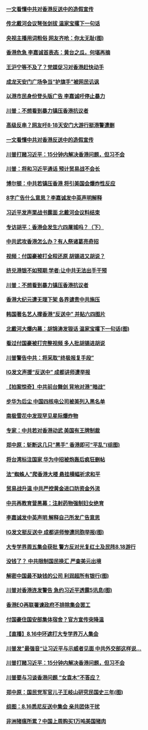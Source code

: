 
#### [ 一文看懂中共对香港反送中的造假宣传](https://github.com/gfw-breaker/banned-news/blob/master/pages/nf4514/n11453958.md)
#### [ 传北戴河会议弩张剑拔 温家宝撂下一句话](https://github.com/gfw-breaker/banned-news/blob/master/pages/prog1138/a102644732.md)
#### [ 央视主播用词粗俗 网友齐呛：你太无耻(图)](https://github.com/gfw-breaker/banned-news/blob/master/pages/p1/903860.md)
#### [ 香港危急 李嘉诚首表态：黄台之瓜，何堪再摘](https://github.com/gfw-breaker/banned-news/blob/master/pages/prog204/a102645230.md)
#### [ 王沪宁等不及了？党媒促习对香港赶快动手](https://github.com/gfw-breaker/banned-news/blob/master/pages/prog1138/a102644605.md)
#### [ 成龙天安门广场争当“护旗手”被网民讥讽](https://github.com/gfw-breaker/banned-news/blob/master/pages/nsc413/n11457509.md)
#### [ 以港市民身份登头版广告 李嘉诚吁停止暴力](https://github.com/gfw-breaker/banned-news/blob/master/pages/nsc415/n11456815.md)
#### [ 川普：不想看到暴力镇压香港抗议者](https://github.com/gfw-breaker/banned-news/blob/master/pages/nf4514/n11456332.md)
#### [ 高级反串？网友吁8·18天安门大游行挺港警遭删](https://github.com/gfw-breaker/banned-news/blob/master/pages/prog204/a102645046.md)
#### [ 一文看懂中共对香港反送中的造假宣传](https://github.com/gfw-breaker/banned-news/blob/master/pages/nsc413/n11453958.md)
#### [ 川普打赌习近平：15分钟内解决香港问题，但习不会](https://github.com/gfw-breaker/banned-news/blob/master/pages/prog1138/a102645420.md)
#### [ 川普：将和习近平通话 预计贸易战不会长](https://github.com/gfw-breaker/banned-news/blob/master/pages/nsc413/n11456364.md)
#### [ 博尔顿：中共若镇压香港 将引美国会爆炸性反应](https://github.com/gfw-breaker/banned-news/blob/master/pages/nf4514/n11456046.md)
#### [ 8字广告什么意思？李嘉诚发中英声明解释](https://github.com/gfw-breaker/banned-news/blob/master/pages/prog204/a102645348.md)
#### [ 习近平发声栗战书露面 北戴河会议料结束](https://github.com/gfw-breaker/banned-news/blob/master/pages/nsc413/n11455872.md)
#### [ 专访胡平：香港会发生六四屠城吗？（下）](https://github.com/gfw-breaker/banned-news/blob/master/pages/nsc413/n11455157.md)
#### [ 中共武攻香港怎么办？有人祭诸葛亮奇招](https://github.com/gfw-breaker/banned-news/blob/master/pages/prog204/a102645319.md)
#### [ 视频：付国豪被打全程还原 胡锡进又胡说？](https://github.com/gfw-breaker/banned-news/blob/master/pages/nf4514/n11455926.md)
#### [ 挤兑港银不如预期 学者:让中共无法出手干预](https://github.com/gfw-breaker/banned-news/blob/master/pages/nsc413/n11458000.md)
#### [ 川普：不想看到暴力镇压香港抗议者](https://github.com/gfw-breaker/banned-news/blob/master/pages/nsc413/n11456332.md)
#### [ 香港大纪元遭无理下架 各界谴责中共施压](https://github.com/gfw-breaker/banned-news/blob/master/pages/nf4514/n11455703.md)
#### [ 韩国著名艺人撑香港“反送中” 并贴六四图片](https://github.com/gfw-breaker/banned-news/blob/master/pages/nsc413/n11456474.md)
#### [ 北戴河大爆内幕：胡锦涛发狠话 温家宝撂下一句话(图)](https://github.com/gfw-breaker/banned-news/blob/master/pages/p2/903857.md)
#### [ 看过付国豪被打完整视频 多人批胡锡进胡说](https://github.com/gfw-breaker/banned-news/blob/master/pages/nsc413/n11455926.md)
#### [ 川普警告中共：将采取“终极报复手段”](https://github.com/gfw-breaker/banned-news/blob/master/pages/prog204/a102645459.md)
#### [ IG发文声援“反送中” 成都讲师遭举报](https://github.com/gfw-breaker/banned-news/blob/master/pages/nsc413/n11456596.md)
#### [ 【拍案惊奇】中共前台舞剑 背地对港“暗战”](https://github.com/gfw-breaker/banned-news/blob/master/pages/nsc413/n11456597.md)
#### [ 步华为后尘 中国四核电公司被美列入黑名单](https://github.com/gfw-breaker/banned-news/blob/master/pages/nf4514/n11457466.md)
#### [ 南极雪花中发现罕见星际爆炸物](https://github.com/gfw-breaker/banned-news/blob/master/pages/nf4514/n11457018.md)
#### [ 专家：中共若对香港动武 美国有王牌制裁](https://github.com/gfw-breaker/banned-news/blob/master/pages/prog204/a102645309.md)
#### [ 郑中原：斩断这几只“黑手” 香港即可“平乱”(组图)](https://github.com/gfw-breaker/banned-news/blob/master/pages/p2/903800.md)
#### [ 将台湾标注国家 华为中招被炮轰后疯狂删帖](https://github.com/gfw-breaker/banned-news/blob/master/pages/nsc413/n11456151.md)
#### [ 法“蜘蛛人”爬香港大楼 悬挂横幅祈求和平](https://github.com/gfw-breaker/banned-news/blob/master/pages/nsc415/n11456870.md)
#### [ 贸易战升温 中共严控黄金进口防资金外流](https://github.com/gfw-breaker/banned-news/blob/master/pages/nsc413/n11456477.md)
#### [ 中共再教育营黑幕：注射药物强制妇女绝育](https://github.com/gfw-breaker/banned-news/blob/master/pages/nsc413/n11456069.md)
#### [ 李嘉诚发中英声明 解释自己所发广告意思](https://github.com/gfw-breaker/banned-news/blob/master/pages/soh_gtxw/n3110519.md)
#### [ IG发文挺反送中 成都讲师惨遭同胞举报(图)](https://github.com/gfw-breaker/banned-news/blob/master/pages/p1/903906.md)
#### [ 大专学界周五集会获批 警方反对光复红土及民阵8.18游行](https://github.com/gfw-breaker/banned-news/blob/master/pages/nsc415/n11456534.md)
#### [ 没钱了？ 中共限制国民换汇 严查美元出境](https://github.com/gfw-breaker/banned-news/blob/master/pages/nf4514/n11454040.md)
#### [ 解密中国最不缺钱的公司 利润超所有银行(图)](https://github.com/gfw-breaker/banned-news/blob/master/pages/p5/903839.md)
#### [ 川普对香港连发警告 急约习近平透露5讯息(图)](https://github.com/gfw-breaker/banned-news/blob/master/pages/p1/903820.md)
#### [ 香港EO再联署谏政府不排除集会罢工](https://github.com/gfw-breaker/banned-news/blob/master/pages/nsc415/n11456627.md)
#### [ 付国豪住国安部集体宿舍？官方宣传突降温](https://github.com/gfw-breaker/banned-news/blob/master/pages/nsc413/n11456002.md)
#### [ 【直播】8.16中环遮打大专学界万人集会](https://github.com/gfw-breaker/banned-news/blob/master/pages/nf4514/n11455862.md)
#### [ 川普发”最强音“让习近平与示威者见面 中共外交部这样说…](https://github.com/gfw-breaker/banned-news/blob/master/pages/soh_zgxw/n3110699.md)
#### [ 川普打赌习近平：15分钟内解决香港问题，但习不会](https://github.com/gfw-breaker/banned-news/blob/master/pages/prog204/a102645420.md)
#### [ 川普要与习谈香港问题 “女袁木”不答应？](https://github.com/gfw-breaker/banned-news/blob/master/pages/prog204/a102645291.md)
#### [ 郑中原：国民党军官儿子王岐山研究民国史三年(图)](https://github.com/gfw-breaker/banned-news/blob/master/pages/p2/903751.md)
#### [ 组图：8.16悉尼反送中集会 亲共团体干扰](https://github.com/gfw-breaker/banned-news/blob/master/pages/nsc415/n11457294.md)
#### [ 非洲猪瘟所累？中国上周购买1万吨美国猪肉](https://github.com/gfw-breaker/banned-news/blob/master/pages/nsc413/n11456670.md)
